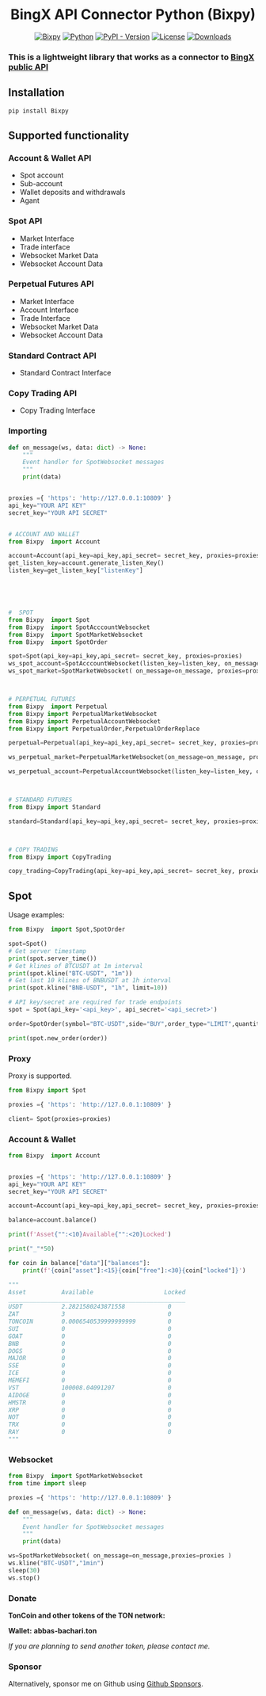 <h1 align="center">BingX API Connector Python (Bixpy)</h1>
<p align="center">
<a href="https://github.com/abbas-bachari/Bixpy"><img src="https://img.shields.io/badge/Bixpy%20-Version%201.0.2-green?style=plastic&logo=codemagic" alt="Bixpy"></a>
<a href="https://github.com/abbas-bachari/Bixpy"><img src="https://img.shields.io/badge/Python%20-3.7+-green?style=plastic&logo=Python" alt="Python"></a>
  <a href="https://pypi.org/project/Bixpy/"><img src="https://img.shields.io/pypi/v/Bixpy?style=plastic" alt="PyPI - Version"></a>
  <a href="https://pypi.org/project/Bixpy/"><img src="https://img.shields.io/pypi/l/Bixpy?style=plastic" alt="License"></a>
  <a href="https://pepy.tech/project/Bixpy"><img src="https://pepy.tech/badge/Bixpy?style=flat-plastic" alt="Downloads"></a>
  
</p>


### This is a lightweight library that works as a connector to [BingX public API](https://Bingx-api.github.io/docs/)

## Installation

```bash
pip install Bixpy
```

## Supported functionality

### Account & Wallet API

- Spot account
- Sub-account
- Wallet deposits and withdrawals
- Agant

### Spot API

- Market Interface
- Trade interface
- Websocket Market Data
- Websocket Account Data

### Perpetual Futures API

- Market Interface
- Account Interface
- Trade Interface
- Websocket Market Data
- Websocket Account Data

### Standard Contract API

- Standard Contract Interface

### Copy Trading API

- Copy Trading Interface

### Importing

```python
def on_message(ws, data: dict) -> None:
    """
    Event handler for SpotWebsocket messages
    """
    print(data)


proxies ={ 'https': 'http://127.0.0.1:10809' }
api_key="YOUR API KEY"
secret_key="YOUR API SECRET"


# ACCOUNT AND WALLET  
from Bixpy  import Account

account=Account(api_key=api_key,api_secret= secret_key, proxies=proxies)
get_listen_key=account.generate_listen_Key()
listen_key=get_listen_key["listenKey"]





#  SPOT
from Bixpy  import Spot
from Bixpy  import SpotAcccountWebsocket
from Bixpy  import SpotMarketWebsocket
from Bixpy  import SpotOrder

spot=Spot(api_key=api_key,api_secret= secret_key, proxies=proxies)
ws_spot_account=SpotAcccountWebsocket(listen_key=listen_key, on_message=on_message, proxies=proxies)
ws_spot_market=SpotMarketWebsocket( on_message=on_message, proxies=proxies)



# PERPETUAL FUTURES
from Bixpy  import Perpetual
from Bixpy import PerpetualMarketWebsocket
from Bixpy import PerpetualAccountWebsocket
from Bixpy import PerpetualOrder,PerpetualOrderReplace

perpetual=Perpetual(api_key=api_key,api_secret= secret_key, proxies=proxies)

ws_perpetual_market=PerpetualMarketWebsocket(on_message=on_message, proxies=proxies)

ws_perpetual_account=PerpetualAccountWebsocket(listen_key=listen_key, on_message=on_message, proxies=proxies)



# STANDARD FUTURES
from Bixpy import Standard

standard=Standard(api_key=api_key,api_secret= secret_key, proxies=proxies)



# COPY TRADING
from Bixpy import CopyTrading

copy_trading=CopyTrading(api_key=api_key,api_secret= secret_key, proxies=proxies)
```

## Spot

Usage examples:

```python
from Bixpy  import Spot,SpotOrder

spot=Spot()
# Get server timestamp
print(spot.server_time())
# Get klines of BTCUSDT at 1m interval
print(spot.kline("BTC-USDT", "1m"))
# Get last 10 klines of BNBUSDT at 1h interval
print(spot.kline("BNB-USDT", "1h", limit=10))

# API key/secret are required for trade endpoints
spot = Spot(api_key='<api_key>', api_secret='<api_secret>')

order=SpotOrder(symbol="BTC-USDT",side="BUY",order_type="LIMIT",quantity=0.002,price=9500,time_in_force="GTC")

print(spot.new_order(order))
```

### Proxy

Proxy is supported.

```python
from Bixpy import Spot

proxies ={ 'https': 'http://127.0.0.1:10809' }

client= Spot(proxies=proxies)
```

### Account & Wallet

```python
from Bixpy  import Account


proxies ={ 'https': 'http://127.0.0.1:10809' }
api_key="YOUR API KEY"
secret_key="YOUR API SECRET"

account=Account(api_key=api_key,api_secret= secret_key, proxies=proxies)

balance=account.balance()

print(f'Asset{"":<10}Available{"":<20}Locked')

print("_"*50)

for coin in balance["data"]["balances"]:
    print(f'{coin["asset"]:<15}{coin["free"]:<30}{coin["locked"]}')

"""
Asset          Available                    Locked
__________________________________________________
USDT           2.2821580243871558            0
ZAT            3                             0
TONCOIN        0.0006540539999999999         0
SUI            0                             0
GOAT           0                             0
BNB            0                             0
DOGS           0                             0
MAJOR          0                             0
SSE            0                             0
ICE            0                             0
MEMEFI         0                             0
VST            100008.04091207               0
AIDOGE         0                             0
HMSTR          0                             0
XRP            0                             0
NOT            0                             0
TRX            0                             0
RAY            0                             0
""" 

```

### Websocket

```python
from Bixpy  import SpotMarketWebsocket
from time import sleep

proxies ={ 'https': 'http://127.0.0.1:10809' }

def on_message(ws, data: dict) -> None:
    """
    Event handler for SpotWebsocket messages
    """
    print(data)

ws=SpotMarketWebsocket( on_message=on_message,proxies=proxies )
ws.kline("BTC-USDT","1min")
sleep(30)
ws.stop()
```

### Donate

**TonCoin and other tokens of the TON network:**

**Wallet:** **abbas-bachari.ton**

_If you are planning to send another token, please contact me._

### Sponsor

Alternatively, sponsor me on Github using [Github Sponsors](https://github.com/sponsors/abbas-bachari).
